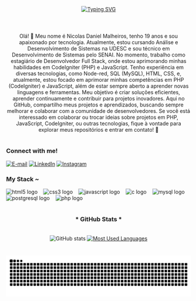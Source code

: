

<div align="center">
  <a href="https://git.io/typing-svg">
    <img src="https://readme-typing-svg.demolab.com?font=Fira+Code&weight=500&size=22&pause=1000&color=00ffff&center=true&vCenter=true&random=false&width=524&lines=%E2%8A%B9+Welcome+to+my+profile!+%CB%99%E1%B5%95%CB%99+%E2%8A%B9+" alt="Typing SVG">
  </a>
</div>

<img align="center" alt="" src="./src/header-gif.gif">

#

<p align="center">Olá! 👋
Meu nome é Nicolas Daniel Malheiros, tenho 19 anos e sou apaixonado por tecnologia.
Atualmente, estou cursando Análise e Desenvolvimento de Sistemas na UDESC e sou técnico em Desenvolvimento de Sistemas pelo SENAI.
No momento, trabalho como estagiário de Desenvolvedor Full Stack, onde estou aprimorando minhas habilidades em CodeIgniter (PHP) e JavaScript.
Tenho experiência em diversas tecnologias, como Node-red, SQL (MySQL), HTML, CSS, e, atualmente, estou focado em aprimorar minhas competências em PHP (CodeIgniter) e JavaScript, além de estar sempre aberto a aprender novas linguagens e ferramentas.
Meu objetivo é criar soluções eficientes, aprender continuamente e contribuir para projetos inovadores. Aqui no GitHub, compartilho meus projetos e aprendizados, buscando sempre melhorar e colaborar com a comunidade de desenvolvedores.
Se você está interessado em colaborar ou trocar ideias sobre projetos em PHP, JavaScript, CodeIgniter, ou outras tecnologias, fique à vontade para explorar meus repositórios e entrar em contato! 🚀
  
#

<img align="right" alt="" height="190px" src="./src/study.gif">

<h3 align="left">Connect with me!</h3>

[![E-mail](https://img.shields.io/badge/-Email-000?style=for-the-badge&logo=microsoft-outlook&logoColor=00ffff&color:FFF)](nicolasdanielmalheiros:@gmail.com)
[![LinkedIn](https://img.shields.io/badge/-LinkedIn-000?style=for-the-badge&logo=linkedin&logoColor=00ffff&color:FFF)](https://www.linkedin.com/in/nicolas-malheiros-90b191249/)
[![Instagram](https://img.shields.io/badge/-Instagram-000?style=for-the-badge&logo=instagram&logoColor=00ffff&color:FFF)](https://www.instagram.com/nicolasmalheiros_?igsh=eXRlbnM0MXJqOGNt&utm_source=qr)


<h3 align="left">My Stack ~</h3>

<div align="left">
  <img src="https://cdn.jsdelivr.net/gh/devicons/devicon/icons/html5/html5-original.svg" height="25" alt="html5 logo"  />
  <img width="8" />
  <img src="https://cdn.jsdelivr.net/gh/devicons/devicon/icons/css3/css3-original.svg" height="25" alt="css3 logo"  />
  <img width="8" />
  <img src="https://cdn.jsdelivr.net/gh/devicons/devicon/icons/javascript/javascript-plain.svg" height="25" alt="javascript logo"  />
  <img width="8" />
  <img src="https://cdn.jsdelivr.net/gh/devicons/devicon/icons/c/c-original.svg" height="25" alt="c logo"  />
  <img width="8" />
  <img src="https://cdn.jsdelivr.net/gh/devicons/devicon/icons/mysql/mysql-original.svg" height="25" alt="mysql logo"  />
  <img width="8" />
  <img src="https://cdn.jsdelivr.net/gh/devicons/devicon/icons/postgresql/postgresql-original.svg" height="25" alt="postgresql logo"  />
  <img width="8" />
   <img src="https://cdn.jsdelivr.net/gh/devicons/devicon/icons/php/php-original.svg" height="25" alt="php logo"  />
  <img width="8" />
</div>

#

<div style="text-align: center;" align="center";>
  <h3>* GitHub Stats *</h3>
  <br>
  <img src="https://github-readme-stats-git-masterrstaa-rickstaa.vercel.app/api?username=nicolas-malheiros&hide_title=true&show_icons=true&include_all_commits=false&count_private=true&line_height=25&hide=issues&bg_color=000&title_color=00ffff&text_color=FFF&border_radius=3&border_color=00008b&icon_color=00ffff&theme=jolly" alt="GitHub stats">

  <a href="https://github.com/nicolas-malheiros/github-readme-stats">
    <img src="https://github-readme-stats-git-masterrstaa-rickstaa.vercel.app/api/top-langs/?username=nicolas-malheiros&line_height=10&card_width=290&layout=compact&hide_title=false&count_private=true&langs_count=4&show_icons=true&title_color=00ffff&hide=html,scss,less&bg_color=000&text_color=8B8B8B&border_radius=3&border_color=00008b&count_private=true" alt="Most Used Languages">
  </a>
</div>


#

<picture align="center">
  <source media="(prefers-color-scheme: dark)" srcset="https://raw.githubusercontent.com/nicolas-malheiros/nicolas-malheiros/output/github-contribution-grid-snake-dark.svg">
  <source media="(prefers-color-scheme: light)" srcset="https://raw.githubusercontent.com/nicolas-malheiros/nicolas-malheiros/output/github-contribution-grid-snake-dark.svg">
  <img align="center" alt="github contribution grid snake animation" src="https://raw.githubusercontent.com/nicolas-malheiros/nicolas-malheiros/output/github-contribution-grid-snake.svg">
</picture>
